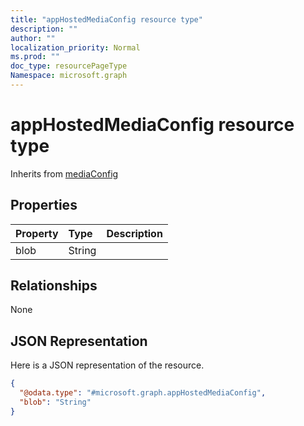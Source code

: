 ```yaml
---
title: "appHostedMediaConfig resource type"
description: ""
author: ""
localization_priority: Normal
ms.prod: ""
doc_type: resourcePageType
Namespace: microsoft.graph
---
```



# appHostedMediaConfig resource type




Inherits from [mediaConfig](../resources/mediaConfig.md)

## Properties
|Property|Type|Description|
|:---|:---|:---|
|blob|String||

## Relationships
None

## JSON Representation
Here is a JSON representation of the resource.
<!-- {
  "blockType": "resource",
  "@odata.type": "microsoft.graph.appHostedMediaConfig"
}
-->
``` json
{
  "@odata.type": "#microsoft.graph.appHostedMediaConfig",
  "blob": "String"
}
```


